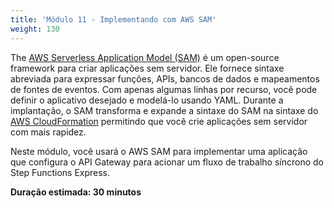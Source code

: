 ```yaml
---
title: 'Módulo 11 - Implementando com AWS SAM'
weight: 130
---
```


The [AWS Serverless Application Model (SAM)](https://aws.amazon.com/serverless/sam/) é um open-source framework para criar aplicações sem servidor. Ele fornece sintaxe abreviada para expressar funções, APIs, bancos de dados e mapeamentos de fontes de eventos. Com apenas algumas linhas por recurso, você pode definir o aplicativo desejado e modelá-lo usando YAML. Durante a implantação, o SAM transforma e expande a sintaxe do SAM na sintaxe do [AWS CloudFormation](https://aws.amazon.com/cloudformation/) permitindo que você crie aplicações sem servidor com mais rapidez.

Neste módulo, você usará o AWS SAM para implementar uma aplicação que configura o API Gateway para acionar um fluxo de trabalho síncrono do Step Functions Express.

**Duração estimada: 30 minutos**